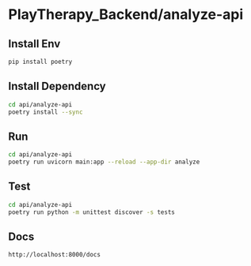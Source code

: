 # PlayTherapy_Backend/analyze-api

## Install Env

```bash
pip install poetry
```

## Install Dependency

```bash
cd api/analyze-api
poetry install --sync
```

## Run
```bash
cd api/analyze-api
poetry run uvicorn main:app --reload --app-dir analyze
```

## Test

```bash
cd api/analyze-api
poetry run python -m unittest discover -s tests
```

## Docs
```bash
http://localhost:8000/docs
```